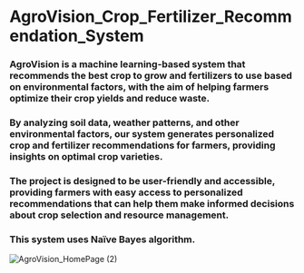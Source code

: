 # AgroVision_Crop_Fertilizer_Recommendation_System
### AgroVision is a machine learning-based system that recommends the best crop to grow and fertilizers to use based on environmental factors, with the aim of helping farmers optimize their crop yields and reduce waste.
### By analyzing soil data, weather patterns, and other environmental factors, our system generates personalized crop and fertilizer recommendations for farmers, providing insights on optimal crop varieties.
### The project is designed to be user-friendly and accessible, providing farmers with easy access to personalized recommendations that can help them make informed decisions about crop selection and resource management. 
###  This  system  uses Naïve Bayes algorithm.
![AgroVision_HomePage (2)](https://github.com/hk-harikrishna/AgroVision_Crop_Fertilizer_Recommendation_System/assets/126389081/10c34751-64c6-45d8-9a53-7f98d0ad1880)
